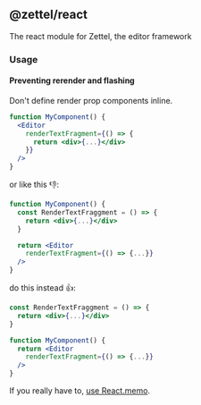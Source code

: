 ## @zettel/react

The react module for Zettel, the editor framework


### Usage

#### Preventing rerender and flashing

Don't define render prop components inline.

```jsx
function MyComponent() {
  <Editor
    renderTextFragment={() => {
      return <div>{...}</div>
    }}
  />
}
```

or like this 👎:

```jsx
function MyComponent() {
  const RenderTextFraggment = () => {
    return <div>{...}</div>
  }

  return <Editor
    renderTextFragment={() => {...}}
  />
}
```

do this instead 👍:

```jsx
const RenderTextFraggment = () => {
  return <div>{...}</div>
}

function MyComponent() {
  return <Editor
    renderTextFragment={() => {...}}
  />
}
```

If you really have to, [use React.memo](https://reactjs.org/docs/react-api.html#reactmemo).

